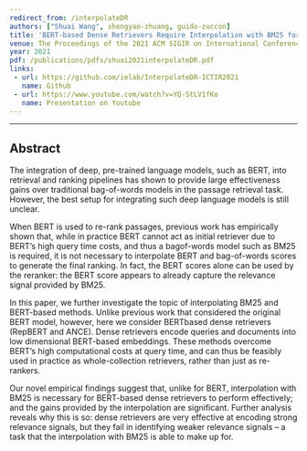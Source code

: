 ```yaml
---
redirect_from: /interpolateDR
authors: ["Shuai Wang", shengyao-zhuang, guido-zuccon]
title: 'BERT-based Dense Retrievers Require Interpolation with BM25 for Effective Passage Retrieval'
venue: The Proceedings of the 2021 ACM SIGIR on International Conference on Theory of Information Retrieval (ICTIR 2021)
year: 2021
pdf: /publications/pdfs/shuai2021interpolateDR.pdf
links:
 - url: https://github.com/ielab/InterpolateDR-ICTIR2021
   name: Github
 - url: https://www.youtube.com/watch?v=YQ-StLV1fKo
   name: Presentation on Youtube 
---
```

---
## Abstract
The integration of deep, pre-trained language models, such as BERT, into retrieval and ranking pipelines has shown to provide large effectiveness gains over traditional bag-of-words models in the passage retrieval task. However, the best setup for integrating such deep language models is still unclear.

When BERT is used to re-rank passages, previous work has empirically shown that, while in practice BERT cannot act as initial retriever due to BERT’s high query time costs, and thus a bagof-words model such as BM25 is required, it is not necessary to interpolate BERT and bag-of-words scores to generate the final ranking. In fact, the BERT scores alone can be used by the reranker: the BERT score appears to already capture the relevance signal provided by BM25.

In this paper, we further investigate the topic of interpolating BM25 and BERT-based methods. Unlike previous work that considered the original BERT model, however, here we consider BERTbased dense retrievers (RepBERT and ANCE). Dense retrievers encode queries and documents into low dimensional BERT-based embeddings. These methods overcome BERT’s high computational costs at query time, and can thus be feasibly used in practice as whole-collection retrievers, rather than just as re-rankers.

Our novel empirical findings suggest that, unlike for BERT, interpolation with BM25 is necessary for BERT-based dense retrievers to perform effectively; and the gains provided by the interpolation are significant. Further analysis reveals why this is so: dense retrievers are very effective at encoding strong relevance signals, but they fail in identifying weaker relevance signals – a task that the interpolation with BM25 is able to make up for.
